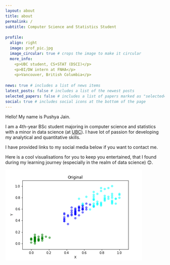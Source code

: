 ```yaml
---
layout: about
title: about
permalink: /
subtitle: Computer Science and Statistics Student

profile:
  align: right
  image: prof_pic.jpg
  image_circular: true # crops the image to make it circular
  more_info: 
    <p>UBC student, CS+STAT (DSCI)</p>
    <p>BI/DW intern at FNHA</p>
    <p>Vancouver, British Columbia</p>

news: true # includes a list of news items
latest_posts: false # includes a list of the newest posts
selected_papers: false # includes a list of papers marked as "selected={true}"
social: true # includes social icons at the bottom of the page
---
```


Hello! My name is Pushya Jain.

I am a 4th-year BSc student majoring in computer science and statistics with a minor in data science (at [UBC](https://www.ubc.ca/)). I have lot of passion for developing my analytical and quantitative skills.

I have provided links to my social media below if you want to contact me.

Here is a cool visualisations for you to keep you entertained, that I found during my learning journey (especially in the realm of data science) 😊.

![](https://raw.githubusercontent.com/Jeanselme/VisualizerTransformation/master/images/iris.gif)
